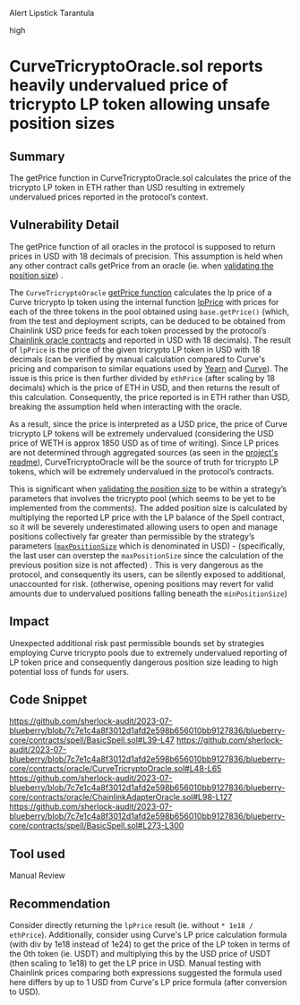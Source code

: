 Alert Lipstick Tarantula

high

# CurveTricryptoOracle.sol reports heavily undervalued price of tricrypto LP token allowing unsafe position sizes
## Summary
The getPrice function in CurveTricryptoOracle.sol calculates the price of the tricrypto LP token in ETH rather than USD resulting in extremely undervalued prices reported in the protocol’s context.

## Vulnerability Detail
The getPrice function of all oracles in the protocol is supposed to return prices in USD with 18 decimals of precision. This assumption is held when any other contract calls getPrice from an oracle (ie. when [validating the position size](https://github.com/sherlock-audit/2023-07-blueberry/blob/7c7e1c4a8f3012d1afd2e598b656010bb9127836/blueberry-core/contracts/spell/BasicSpell.sol#L39-L47)) .

The ``CurveTricryptoOracle`` [getPrice function](https://github.com/sherlock-audit/2023-07-blueberry/blob/7c7e1c4a8f3012d1afd2e598b656010bb9127836/blueberry-core/contracts/oracle/CurveTricryptoOracle.sol#L48-L65)  calculates the lp price of a Curve tricrypto lp token using the internal function [lpPrice](https://github.com/sherlock-audit/2023-07-blueberry/blob/7c7e1c4a8f3012d1afd2e598b656010bb9127836/blueberry-core/contracts/oracle/CurveTricryptoOracle.sol#L73-L80) with prices for each of the three tokens in the pool obtained using ``base.getPrice()`` (which, from the test and deployment scripts, can be deduced to be obtained from Chainlink USD price feeds for each token processed by the protocol’s [Chainlink oracle contracts](https://github.com/sherlock-audit/2023-07-blueberry/blob/main/blueberry-core/contracts/oracle/ChainlinkAdapterOracle.sol#L98-L127) and reported in USD with 18 decimals). The result of ``lpPrice`` is the price of the given tricrypto LP token in USD with 18 decimals (can be verified by manual calculation compared to Curve's pricing and comparison to similar equations used by [Yearn](https://etherscan.io/address/0xAba04e7fe37fc3808d601DE4d65690E2889d7621#code) and [Curve](https://github.com/curvefi/tricrypto-ng/blob/0bc1191b6097c8854e4f09e385f6c2c79a5bb773/contracts/main/CurveTricryptoOptimizedWETH.vy#L1698-L1713)). The issue is this price is then further divided by ``ethPrice`` (after scaling by 18 decimals) which is the price of ETH in USD, and then returns the result of this calculation. Consequently, the price reported is in ETH rather than USD, breaking the assumption held when interacting with the oracle.

As a result, since the price is interpreted as a USD price, the price of Curve tricrypto LP tokens will be extremely undervalued (considering the USD price of WETH is approx 1850 USD as of time of writing). Since LP prices are not determined through aggregated sources (as seen in the [project's readme](https://github.com/sherlock-audit/2023-07-blueberry/tree/main/blueberry-core#oracle)), CurveTricryptoOracle will be the source of truth for tricrypto LP tokens, which will be extremely undervalued in the protocol’s contracts.

This is significant when [validating the position size](https://github.com/sherlock-audit/2023-07-blueberry/blob/7c7e1c4a8f3012d1afd2e598b656010bb9127836/blueberry-core/contracts/spell/BasicSpell.sol#L273-L300) to be within a strategy’s parameters that involves the tricrypto pool (which seems to be yet to be implemented from the comments). The added position size is calculated by multiplying the reported LP price with the LP balance of the Spell contract, so it will be severely underestimated allowing users to open and manage positions collectively far greater than permissible by the strategy’s parameters ([``maxPositionSize``](https://github.com/sherlock-audit/2023-07-blueberry/blob/7c7e1c4a8f3012d1afd2e598b656010bb9127836/blueberry-core/contracts/spell/BasicSpell.sol#L39-L47) which is denominated in USD) -  (specifically, the last user can overstep the ``maxPositionSize`` since the calculation of the previous position size is not affected) . This is very dangerous as the protocol, and consequently its users, can be silently exposed to additional, unaccounted for risk. 
(otherwise, opening positions may revert for valid amounts due to undervalued positions falling beneath the ``minPositionSize``)

## Impact
Unexpected additional risk past permissible bounds set by strategies employing Curve tricrypto pools due to extremely undervalued reporting of LP token price and consequently dangerous position size leading to high potential loss of funds for users.

## Code Snippet
https://github.com/sherlock-audit/2023-07-blueberry/blob/7c7e1c4a8f3012d1afd2e598b656010bb9127836/blueberry-core/contracts/spell/BasicSpell.sol#L39-L47
https://github.com/sherlock-audit/2023-07-blueberry/blob/7c7e1c4a8f3012d1afd2e598b656010bb9127836/blueberry-core/contracts/oracle/CurveTricryptoOracle.sol#L48-L65
https://github.com/sherlock-audit/2023-07-blueberry/blob/7c7e1c4a8f3012d1afd2e598b656010bb9127836/blueberry-core/contracts/oracle/ChainlinkAdapterOracle.sol#L98-L127
https://github.com/sherlock-audit/2023-07-blueberry/blob/7c7e1c4a8f3012d1afd2e598b656010bb9127836/blueberry-core/contracts/spell/BasicSpell.sol#L273-L300

## Tool used

Manual Review

## Recommendation
Consider directly returning the ``lpPrice`` result (ie. without ``* 1e18 / ethPrice``).
Additionally, consider using Curve's LP price calculation formula (with div by 1e18 instead of 1e24) to get the price of the LP token in terms of the 0th token (ie. USDT) and multiplying this by the USD price of USDT (then scaling to 1e18) to get the LP price in USD. Manual testing with Chainlink prices comparing both expressions suggested the formula used here differs by up to 1 USD from Curve's LP price formula (after conversion to USD).
